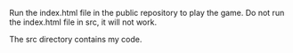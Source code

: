Run the index.html file in the public repository to play the game. Do not run the index.html file in src, it will not work.

The src directory contains my code.